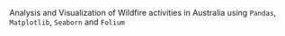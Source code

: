 Analysis and Visualization of Wildfire activities in Australia using `Pandas`, `Matplotlib`, `Seaborn` and `Folium`
